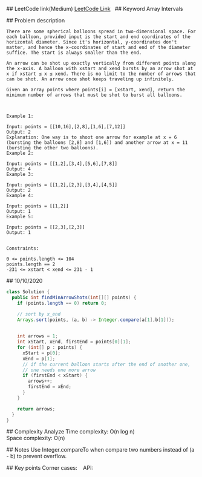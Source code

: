 ## LeetCode link(Medium)
[LeetCode Link](https://leetcode.com/problems/minimum-number-of-arrows-to-burst-balloons/)
 
## Keyword
Array Intervals

## Problem description
```
There are some spherical balloons spread in two-dimensional space. For each balloon, provided input is the start and end coordinates of the horizontal diameter. Since it's horizontal, y-coordinates don't matter, and hence the x-coordinates of start and end of the diameter suffice. The start is always smaller than the end.

An arrow can be shot up exactly vertically from different points along the x-axis. A balloon with xstart and xend bursts by an arrow shot at x if xstart ≤ x ≤ xend. There is no limit to the number of arrows that can be shot. An arrow once shot keeps traveling up infinitely.

Given an array points where points[i] = [xstart, xend], return the minimum number of arrows that must be shot to burst all balloons.

 

Example 1:

Input: points = [[10,16],[2,8],[1,6],[7,12]]
Output: 2
Explanation: One way is to shoot one arrow for example at x = 6 (bursting the balloons [2,8] and [1,6]) and another arrow at x = 11 (bursting the other two balloons).
Example 2:

Input: points = [[1,2],[3,4],[5,6],[7,8]]
Output: 4
Example 3:

Input: points = [[1,2],[2,3],[3,4],[4,5]]
Output: 2
Example 4:

Input: points = [[1,2]]
Output: 1
Example 5:

Input: points = [[2,3],[2,3]]
Output: 1
 

Constraints:

0 <= points.length <= 104
points.length == 2
-231 <= xstart < xend <= 231 - 1
```
## 10/10/2020
```java
class Solution {
  public int findMinArrowShots(int[][] points) {
    if (points.length == 0) return 0;

    // sort by x_end
    Arrays.sort(points, (a, b) -> Integer.compare(a[1],b[1]));
  

    int arrows = 1;
    int xStart, xEnd, firstEnd = points[0][1];
    for (int[] p : points) {
      xStart = p[0];
      xEnd = p[1];
      // if the current balloon starts after the end of another one,
      // one needs one more arrow
      if (firstEnd < xStart) {
        arrows++;
        firstEnd = xEnd;
      }
    }

    return arrows;
  }
}
```

## Complexity Analyze
Time complexity: O(n log n)  
Space complexity: O(n)

## Notes
Use Integer.compareTo when compare two numbers instead of (a - b) to prevent overflow.  

## Key points
Corner cases:   
API:
